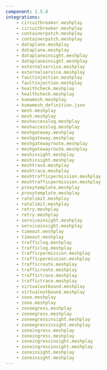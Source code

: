 ```yaml
---
component: 1.5.0
integrations:
    - circuitbreaker.meshplay
    - circuitbreaker.meshplay
    - containerpatch.meshplay
    - containerpatch.meshplay
    - dataplane.meshplay
    - dataplane.meshplay
    - dataplaneinsight.meshplay
    - dataplaneinsight.meshplay
    - externalservice.meshplay
    - externalservice.meshplay
    - faultinjection.meshplay
    - faultinjection.meshplay
    - healthcheck.meshplay
    - healthcheck.meshplay
    - kumamesh.meshplay
    - kumamesh_definition.json
    - mesh.meshplay
    - mesh.meshplay
    - meshaccesslog.meshplay
    - meshaccesslog.meshplay
    - meshgateway.meshplay
    - meshgateway.meshplay
    - meshgatewayroute.meshplay
    - meshgatewayroute.meshplay
    - meshinsight.meshplay
    - meshinsight.meshplay
    - meshtrace.meshplay
    - meshtrace.meshplay
    - meshtrafficpermission.meshplay
    - meshtrafficpermission.meshplay
    - proxytemplate.meshplay
    - proxytemplate.meshplay
    - ratelimit.meshplay
    - ratelimit.meshplay
    - retry.meshplay
    - retry.meshplay
    - serviceinsight.meshplay
    - serviceinsight.meshplay
    - timeout.meshplay
    - timeout.meshplay
    - trafficlog.meshplay
    - trafficlog.meshplay
    - trafficpermission.meshplay
    - trafficpermission.meshplay
    - trafficroute.meshplay
    - trafficroute.meshplay
    - traffictrace.meshplay
    - traffictrace.meshplay
    - virtualoutbound.meshplay
    - virtualoutbound.meshplay
    - zone.meshplay
    - zone.meshplay
    - zoneegress.meshplay
    - zoneegress.meshplay
    - zoneegressinsight.meshplay
    - zoneegressinsight.meshplay
    - zoneingress.meshplay
    - zoneingress.meshplay
    - zoneingressinsight.meshplay
    - zoneingressinsight.meshplay
    - zoneinsight.meshplay
    - zoneinsight.meshplay
---
```

